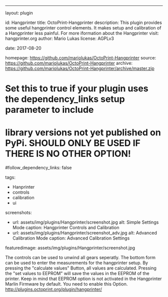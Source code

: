 ---
layout: plugin

id: Hangprinter
title: OctoPrint-Hangprinter
description: This plugin provides some useful hangprinter control elements. It makes setup and calibration of a Hangprinter less painful. For more iformation about the Hangprinter visit: hangprinter.org
author: Mario Lukas
license: AGPLv3

date: 2017-08-20

homepage: https://github.com/mariolukas/OctoPrint-Hangprinter
source: https://github.com/mariolukas/OctoPrint-Hangprinter
archive: https://github.com/mariolukas/OctoPrint-Hangprinter/archive/master.zip

# Set this to true if your plugin uses the dependency_links setup parameter to include
# library versions not yet published on PyPi. SHOULD ONLY BE USED IF THERE IS NO OTHER OPTION!
#follow_dependency_links: false

tags:
- Hanprinter
- controls
- calibration
- ui

screenshots:
- url: assets/img/plugins/Hangprinter/screenshot.jpg
  alt: Simple Settings Mode
  caption: Hangprinter Controls and Calibration
- url: assets/img/plugins/Hangprinter/screenshot_adv.jpg
  alt: Advanced Calibration Mode
  caption: Advanced Calibration Settings

featuredimage: assets/img/plugins/Hangprinter/screenshot.jpg

The controls can be used to unwind all gears seperatly. The bottom form can be used to enter the measurements for the hangprinter setup. By pressing the "calculate values" Button, all values are calculated. Pressing the "set values to EEPROM" will save the values in the EEPROM of the printer. Keep in mind that EEPROM option is not activated in the Hangprinter Marlin Firmware by default. You need to enable this Option.
http://plugins.octoprint.org/plugin/hangprinter/

